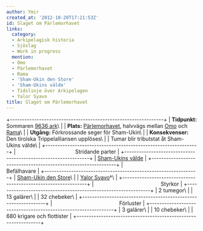```yaml
---
author: Ymir
created_at: '2012-10-20T17:21:53Z'
id: Slaget om Pärlemorhavet
links:
  category:
  - Arkipelagisk historia
  - Sjöslag
  - Work in progress
  mention:
  - Omo
  - Pärlemorhavet
  - Rama
  - 'Sham-Ukin den Store'
  - 'Sham-Ukins välde'
  - Tidslinje över Arkipelagen
  - Yalor Syavo
title: Slaget om Pärlemorhavet
---
```


+---------------------------------------------------------------+
| **Tidpunkt:** Sommaren [9636 ark]\                            |
| **Plats:** [Pärlemorhavet], halvvägs mellan [Omo] och [Rama]\ |
| **Utgång:** Förkrossande seger för Sham-Ukin\                 |
| **Konsekvenser:** Den tiroiska Trippelalliansen upplöses\     |
| Tumar blir tributstat åt Sham-Ukins välde\                    |
+---------------------------------------------------------------+
|                                        Stridande parter       |
+---------------------------------------------------------------+
| [Sham-Ukins välde]                                            |
+---------------------------------------------------------------+
|                                         Befälhavare           |
+---------------------------------------------------------------+
| [Sham-Ukin den Store][]\                                      |
| [Yalor Syavo]†\                                               |
+---------------------------------------------------------------+
|                                             Styrkor           |
+---------------------------------------------------------------+
| 2 tumegor\                                                    |
| 13 galärer\                                                   |
| 32 chebeker\                                                  |
+---------------------------------------------------------------+
|                                             Förluster         |
+---------------------------------------------------------------+
| 3 galärer\                                                    |
| 10 chebeker\                                                  |
| 680 krigare och flottister                                    |
+---------------------------------------------------------------+

  [9636 ark]: Tidslinje_över_Arkipelagen
  [Pärlemorhavet]: Pärlemorhavet
  [Omo]: Omo
  [Rama]: Rama
  [Sham-Ukins välde]: Sham-Ukins_välde
  [Sham-Ukin den Store]: Sham-Ukin_den_Store
  [Yalor Syavo]: Yalor_Syavo